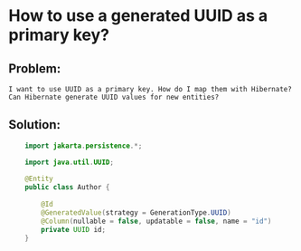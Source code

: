 # How to use a generated UUID as a primary key?
## Problem:
    I want to use UUID as a primary key. How do I map them with Hibernate? Can Hibernate generate UUID values for new entities?
## Solution:

```java
    import jakarta.persistence.*;

    import java.util.UUID;
    
    @Entity
    public class Author {
    
        @Id
        @GeneratedValue(strategy = GenerationType.UUID)
        @Column(nullable = false, updatable = false, name = "id")
        private UUID id;
    }
```